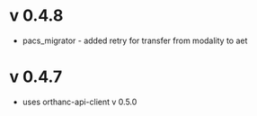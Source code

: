 v 0.4.8
=======
-  pacs_migrator - added retry for transfer from modality to aet

v 0.4.7
=======
- uses orthanc-api-client v 0.5.0
